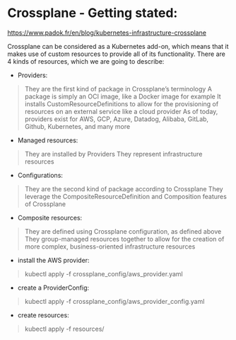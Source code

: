 # Crossplane - Getting stated:

https://www.padok.fr/en/blog/kubernetes-infrastructure-crossplane

Crossplane can be considered as a Kubernetes add-on, which means that it makes use of custom resources to provide all of its functionality. There are 4 kinds of resources, which we are going to describe:

- Providers:
> They are the first kind of package in Crossplane’s terminology
  A package is simply an OCI image, like a Docker image for example
  It installs CustomResourceDefinitions to allow for the provisioning of resources on an external service like a cloud provider
  As of today, providers exist for AWS, GCP, Azure, Datadog, Alibaba, GitLab, Github, Kubernetes, and many more
- Managed resources:
> They are installed by Providers
  They represent infrastructure resources
- Configurations:
> They are the second kind of package according to Crossplane
  They leverage the CompositeResourceDefinition and Composition features of Crossplane
- Composite resources:
> They are defined using Crossplane configuration, as defined above
  They group-managed resources together to allow for the creation of more complex, business-oriented infrastructure resources

-  install the AWS provider:
> kubectl apply -f crossplane_config/aws_provider.yaml
- create a ProviderConfig:
> kubectl apply -f crossplane_config/aws_provider_config.yaml
- create resources:
> kubectl apply -f resources/